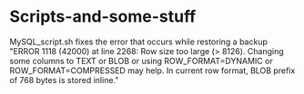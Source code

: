 # Scripts-and-some-stuff
MySQL_script.sh fixes the error that occurs while restoring a backup "ERROR 1118 (42000) at line 2268: Row size too large (> 8126). Changing some columns to TEXT or BLOB or using ROW_FORMAT=DYNAMIC or ROW_FORMAT=COMPRESSED may help. In current row format, BLOB prefix of 768 bytes is stored inline."
